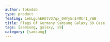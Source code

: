 ```yaml
---
author: tokodab
type: product
featimg: 1ekLguhEHDtVO7qx_6WYy5nI4MCr1_rWB
title: Flags Of Germany Samsung Galaxy S9 Case
tags: [samsung, galaxy, s9]
category: [samsung]
---
```

